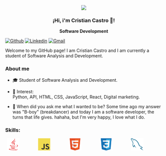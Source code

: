 <p align="center" width="300">
   <img align="center" width="200" src="https://github.com/Cristian-DW/layout/blob/main/AvatarMaker.png" />
   <h3 align="center">¡Hi, i'm Cristian Castro 👋! </h3>
</p>
<p align="center"><strong>Software Development</strong></p>


[![Github](https://img.shields.io/badge/-Github-000?style=flat&logo=Github&logoColor=white)](https://github.com/Cristian-DW)
[![Linkedin](https://img.shields.io/badge/-LinkedIn-blue?style=flat&logo=Linkedin&logoColor=white)](https://www.linkedin.com/in/cristian-castro-pineda)
[![Gmail](https://img.shields.io/badge/-Gmail-c14438?style=flat&logo=Gmail&logoColor=white)](mailto:cristtiiank@gmail.com) 



Welcome to my GitHub page! I am Cristian Castro and I am currently a student of Software Analysis and Development.  


### About me

- 🎓 Student of Software Analysis and Development.

- 🎯 Interest: <br> Python, API, HTML, CSS, JavaScript, React, Digital marketing.

- 🤸 When did you ask me what I wanted to be? Some time ago my answer was "B-boy" (breakdancer) and today I am a software developer, the turns that life gives. hahaha, but I'm very happy, I love what I do.


### Skills:

<div align="center">
    <img height="40" src="https://raw.githubusercontent.com/devicons/devicon/master/icons/java/java-plain.svg">
    &nbsp;&nbsp;&nbsp;&nbsp;&nbsp;&nbsp;&nbsp;&nbsp;&nbsp;&nbsp;&nbsp;&nbsp;&nbsp;
    <img height="40" src="https://raw.githubusercontent.com/devicons/devicon/master/icons/javascript/javascript-original.svg">
    &nbsp;&nbsp;&nbsp;&nbsp;&nbsp;&nbsp;&nbsp;&nbsp;&nbsp;&nbsp;&nbsp;&nbsp;&nbsp;
    <img height="40" src="https://raw.githubusercontent.com/devicons/devicon/master/icons/html5/html5-original.svg">
    &nbsp;&nbsp;&nbsp;&nbsp;&nbsp;&nbsp;&nbsp;&nbsp;&nbsp;&nbsp;&nbsp;&nbsp;&nbsp;
    <img height="40" src="https://raw.githubusercontent.com/devicons/devicon/master/icons/css3/css3-original.svg">
    &nbsp;&nbsp;&nbsp;&nbsp;&nbsp;&nbsp;&nbsp;&nbsp;&nbsp;&nbsp;&nbsp;&nbsp;&nbsp;
    <img height="40" src="https://raw.githubusercontent.com/devicons/devicon/master/icons/mysql/mysql-original.svg">
     &nbsp;&nbsp;&nbsp;&nbsp;&nbsp;&nbsp;&nbsp;&nbsp;&nbsp;&nbsp;&nbsp;&nbsp;&nbsp;
   
    
   
</div>
